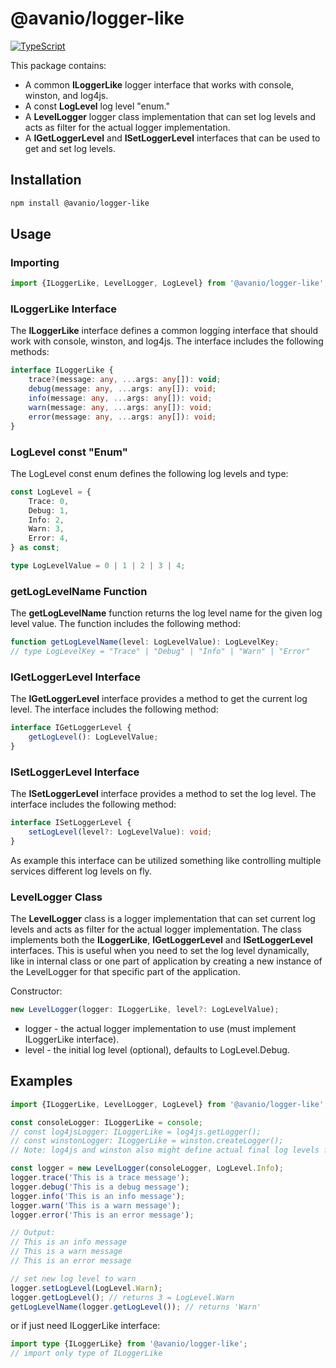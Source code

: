 # @avanio/logger-like

[![TypeScript](https://badges.frapsoft.com/typescript/code/typescript.svg?v=101)](https://github.com/ellerbrock/typescript-badges/)

This package contains:

- A common **ILoggerLike** logger interface that works with console, winston, and log4js.
- A const **LogLevel** log level "enum."
- A **LevelLogger** logger class implementation that can set log levels and acts as filter for the actual logger implementation.
- A **IGetLoggerLevel** and **ISetLoggerLevel** interfaces that can be used to get and set log levels.

## Installation

```bash
npm install @avanio/logger-like
```

## Usage

### Importing

```typescript
import {ILoggerLike, LevelLogger, LogLevel} from '@avanio/logger-like';
```

### ILoggerLike Interface

The **ILoggerLike** interface defines a common logging interface that should work with console, winston, and log4js. The interface includes the following methods:

```typescript
interface ILoggerLike {
	trace?(message: any, ...args: any[]): void;
	debug(message: any, ...args: any[]): void;
	info(message: any, ...args: any[]): void;
	warn(message: any, ...args: any[]): void;
	error(message: any, ...args: any[]): void;
}
```

### LogLevel const "Enum"

The LogLevel const enum defines the following log levels and type:

```typescript
const LogLevel = {
	Trace: 0,
	Debug: 1,
	Info: 2,
	Warn: 3,
	Error: 4,
} as const;

type LogLevelValue = 0 | 1 | 2 | 3 | 4;
```

### getLogLevelName Function

The **getLogLevelName** function returns the log level name for the given log level value. The function includes the following method:

```typescript
function getLogLevelName(level: LogLevelValue): LogLevelKey;
// type LogLevelKey = "Trace" | "Debug" | "Info" | "Warn" | "Error"
```

### IGetLoggerLevel Interface

The **IGetLoggerLevel** interface provides a method to get the current log level. The interface includes the following method:

```typescript
interface IGetLoggerLevel {
	getLogLevel(): LogLevelValue;
}
```

### ISetLoggerLevel Interface

The **ISetLoggerLevel** interface provides a method to set the log level. The interface includes the following method:

```typescript
interface ISetLoggerLevel {
	setLogLevel(level?: LogLevelValue): void;
}
```

As example this interface can be utilized something like controlling multiple services different log levels on fly.

### LevelLogger Class

The **LevelLogger** class is a logger implementation that can set current log levels and acts as filter for the actual logger implementation.
The class implements both the **ILoggerLike**, **IGetLoggerLevel** and **ISetLoggerLevel** interfaces.
This is useful when you need to set the log level dynamically, like in internal class or one part of application by creating a new instance of the LevelLogger for that specific part of the application.

Constructor:

```typescript
new LevelLogger(logger: ILoggerLike, level?: LogLevelValue);
```

- logger - the actual logger implementation to use (must implement ILoggerLike interface).
- level - the initial log level (optional), defaults to LogLevel.Debug.

## Examples

```typescript
import {ILoggerLike, LevelLogger, LogLevel} from '@avanio/logger-like';

const consoleLogger: ILoggerLike = console;
// const log4jsLogger: ILoggerLike = log4js.getLogger();
// const winstonLogger: ILoggerLike = winston.createLogger();
// Note: log4js and winston also might define actual final log levels for output.

const logger = new LevelLogger(consoleLogger, LogLevel.Info);
logger.trace('This is a trace message');
logger.debug('This is a debug message');
logger.info('This is an info message');
logger.warn('This is a warn message');
logger.error('This is an error message');

// Output:
// This is an info message
// This is a warn message
// This is an error message

// set new log level to warn
logger.setLogLevel(LogLevel.Warn);
logger.getLogLevel(); // returns 3 = LogLevel.Warn
getLogLevelName(logger.getLogLevel()); // returns 'Warn'
```

or if just need ILoggerLike interface:

```typescript
import type {ILoggerLike} from '@avanio/logger-like';
// import only type of ILoggerLike
```
